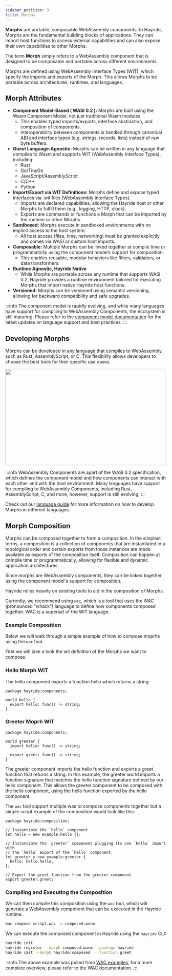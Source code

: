 ```yaml
---
sidebar_position: 3
title: Morphs
---
```


**Morphs** are portable, composable WebAssembly components. In Hayride, Morphs are the fundamental building blocks of applications. They can import host functions to access external capabilities and can also expose their own capabilities to other Morphs. 

The term **Morph** simply refers to a WebAssembly component that is designed to be composable and portable across different environments. 

Morphs are defined using WebAssembly Interface Types (WIT), which specify the imports and exports of the Morph. This allows Morphs to be portable across architectures, runtimes, and languages.

## Morph Attributes

- **Component Model-Based ( WASI 0.2 ):** Morphs are built using the Wasm Component Model, not just traditional Wasm modules.
    - This enables typed imports/exports, interface abstraction, and composition of components.
    - Interoperability between components is handled through canonical ABI and interface types (e.g. strings, records, lists) instead of raw byte buffers.
- **Guest Language-Agnostic:** Morphs can be written in any language that compiles to Wasm and supports WIT (WebAssembly Interface Types), including:
    - Rust
    - Go/TinyGo
    - JavaScript/AssemblyScript
    - C/C++ 
    - Python 
- **Import/Export via WIT Definitions:** Morphs define and expose typed interfaces via .wit files (WebAssembly Interface Types).
    - Imports are declared capabilities, allowing the Hayride host or other Morphs to fulfill them (e.g., logging, HTTP, clock).
    - Exports are commands or functions a Morph that can be imported by the runtime or other Morphs.
- **Sandboxed:** Morphs execute in sandboxed environments with no implicit access to the host system.
    - All host access (files, time, networking) must be granted explicitly and comes via WASI or custom host imports.
- **Composable:** Multiple Morphs can be linked together at compile time or programmaticlly using the component model’s support for composition.
    - This enables reusable, modular behaviors like filters, validators, or data transformers.
- **Runtime Agnostic, Hayride Native**
    - While Morphs are portable across any runtime that supports WASI 0.2, Hayride provides a runtime environment tailored for executing Morphs that import native Hayride host functions.
- **Versioned:** Morphs can be versioned using semantic versioning, allowing for backward compatibility and safe upgrades.

:::info
The component model is rapidly evolving, and while many languages have support for compiling to WebAssembly Components, the ecosystem is still maturing. Please refer to the [component model documentation](https://component-model.bytecodealliance.org/introduction.html) for the latest updates on language support and best practices.
:::


## Developing Morphs
Morphs can be developed in any language that compiles to WebAssembly, such as Rust, AssemblyScript, or C. This flexibility allows developers to choose the best tools for their specific use cases.

<div style={{ textAlign: 'center' }}>
    <img src={require('./assets/morph-langs.png').default} width="500" height="300" />
</div>

:::info
WebAssembly Components are apart of the WASI 0.2 specification, which defines the component model and how components can interact with each other and with the host environment. Many languages have support for compiling to WebAssembly Components, including Rust, AssemblyScript, C, and more, however, support is still evolving. 
:::

Check out our [language guide](../languages/) for more information on how to develop Morphs in different languages.

## Morph Composition

Morphs can be composed together to form a composition. In the simplest terms, a composition is a collection of components that are instantiated in a topological order and certain exports from those instances are made available as exports of the composition itself. Composition can happen at compile time or programmatically, allowing for flexible and dynamic application architectures.

Since morphs are WebAssembly components, they can be linked together using the component model's support for composition.

Hayride relies heavily on existing tools to aid in the composition of Morphs. 

Currently, we recommend using `wac`, which is a tool that uses the WAC (pronounced "whack") language to define how components composed together. WAC is a superset of the WIT language.


### Example Composition 

Below we will walk through a simple example of how to compose moprhs using the `wac` tool.

First we will take a look the wit definition of the Morphs we want to compose.

### Hello Morph WIT

The hello component exports a function hello which returns a string:
```
package hayride:components;

world hello {
  export hello: func() -> string;
}
```

### Greeter Moprh WIT

```
package hayride:components;

world greeter {
  import hello: func() -> string;

  export greet: func() -> string;
}
```

The greeter component imports the hello function and exports a greet function that returns a string. In this example, the greeter world imports a function signature that matches the hello function signature defined by our hello component. This allows the greeter component to be composed with the hello component, using the hello function exported by the hello component.

The `wac` tool support multiple was to compose components together but a simple script example of the composition would look like this:

```
package hayride:composition;

// Instantiate the `hello` component
let hello = new example:hello {};

// Instantiate the `greeter` component plugging its one `hello` import with
// the `hello` export of the `hello` component.
let greeter = new example:greeter {
  hello: hello.hello,
};

// Export the greet function from the greeter component
export greeter.greet;
```

### Compiling and Executing the Composition
We can then compile this composition using the `wac` tool, which will generate a WebAssembly component that can be executed in the Hayride runtime.

```sh
wac compose script.wac -o composed.wasm
```

We can execute the composed component in Hayride using the `hayride` CLI:

```sh
hayride init 
hayride register --morph composed.wasm --package hayride
hayride cast --morph hayride:composed  --function greet
```

:::info 
The above example was pulled from [WAC examples](https://github.com/bytecodealliance/wac/tree/main/examples), for a more complete overview, please refer to the WAC documentation.
:::


